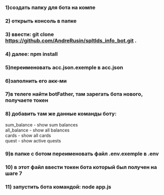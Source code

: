 ### 1)создать папку для бота на компе
### 2) открыть консоль в папке
### 3) ввести: git clone https://github.com/AndreRusin/spltlds_info_bot.git .
### 4) далее: npm install
### 5)переименовать acc.json.exemple в acc.json
### 6)заполнить его акк-ми
### 7)в телеге найти botFather, там зарегать бота нового, получаете токен
### 8) добавить там же данные команды боту:
  sum_balance - show sum balances  
  all_balance - show all balances  
  cards - show all cards  
  quest - show active quests  
### 9)в папке с ботом переименовать файл .env.exemple в .env
### 10) в этот файл ввести токен бота который был получен на шаге 7
### 11) запустить бота командой: node app.js